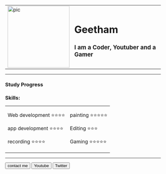 <!DOCTYPE html>
<html>
<head>
<link rel="icon" href="https://pbs.twimg.com/media/Fr_LDIMXsAYjbN6?format=png&name=small" type="image/icon type">
<title>Geetham</title>
<link rel="stylesheet" href="https://cdnjs.cloudflare.com/ajax/libs/font-awesome/4.7.0/css/font-awesome.min.css">
<link rel="stylesheet" href="https://cdnjs.cloudflare.com/ajax/libs/font-awesome/4.7.0/css/font-awesome.min.css">
<link rel="stylesheet" href="https://cdnjs.cloudflare.com/ajax/libs/font-awesome/4.7.0/css/font-awesome.min.css">
<style>
    img {
        width:200px;
        height:200px;
    }

</style>
</head>
<body>
<table>
<tr>
    <td><img src="https://pbs.twimg.com/media/Fr_Im2KakAIj7R5?format=png&name=small" alt="pic"></td>
    <td><h1>Geetham</h1>
        <h3>I am a Coder, Youtuber and a Gamer</h3></td>
</tr>
</table>
<hr>
<h3>Study Progress</h3>
<p></p>
<h3>Skills:</h3>
<table>
    <tr>
        <td>
            <p>Web development ⭐⭐⭐⭐</p>
            <p>app development ⭐⭐⭐⭐</p>
            <p>recording ⭐⭐⭐⭐</p>
    </td>
    <td>
            <p>painting ⭐⭐⭐⭐⭐</p>
            <p>Editing ⭐⭐⭐</p>
            <p>Gaming ⭐⭐⭐⭐⭐</p>
        </td>
    </tr>
</table>
<hr>
<button onclick="document.location='contact.html'">contact me <i class="fa fa-phone"></i></button>
<button onclick="document.location='channal.html'">Youtube <i class="fa fa-youtube-play"></i></button>
<button name="h" id="h" onclick="window.location.href='https://twitter.com/THUNDER72095154'">Twitter <i class="fa fa-twitter"></i></button>


</body>
</html> 
</html>
